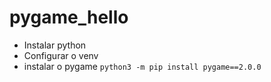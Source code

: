 # pygame_hello

* Instalar python
* Configurar o venv
* instalar o pygame `python3 -m pip install pygame==2.0.0`

